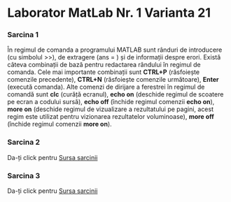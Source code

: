 # Laborator MatLab Nr. 1 Varianta 21

### Sarcina 1
În regimul de comanda a programului MATLAB sunt rânduri de introducere (cu simbolul >>), de extragere (ans = ) și de informații despre erori. Există câteva combinații de bază pentru redactarea rândului în regimul de comanda. Cele mai importante combinații sunt **CTRL+P** (răsfoiește comenzile precedente), **CTRL+N** (răsfoiește comenzile următoare), **Enter** (execută comanda). Alte comenzi de dirijare a ferestrei în regimul de comandă sunt **clc** (curăță ecranul), **echo on** (deschide regimul de scoatere pe ecran a codului sursă), **echo off** (închide regimul comenzii **echo on**), **more on** (deschide regimul de vizualizare a rezultatului pe pagini, acest regim este utilizat pentru vizionarea rezultatelor voluminoase), **more off** (închide regimul comenzii **more on**).

### Sarcina 2
Da-ți click pentru [Sursa sarcinii](https://github.com/puricimarius/laborator1-matlab-v21/blob/main/lab1-II.m)

### Sarcina 3
Da-ți click pentru [Sursa sarcinii](https://github.com/puricimarius/laborator1-matlab-v21/blob/main/lab1-III.m)
